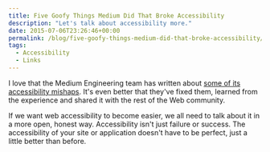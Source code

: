 ```yaml
---
title: Five Goofy Things Medium Did That Broke Accessibility
description: "Let's talk about accessibility more."
date: 2015-07-06T23:26:46+00:00
permalink: /blog/five-goofy-things-medium-did-that-broke-accessibility/
tags:
  - Accessibility
  - Links
---
```


I love that the Medium Engineering team has written about [some of its accessibility mishaps](https://medium.com/medium-eng/five-goofy-things-medium-did-that-break-accessibility-3bc804ae818d). It's even better that they've fixed them, learned from the experience and shared it with the rest of the Web community.

If we want web accessibility to become easier, we all need to talk about it in a more open, honest way. Accessibility isn't just failure or success. The accessibility of your site or application doesn't have to be perfect, just a little better than before.
